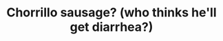 ---
title: Chorrillo sausage? (who thinks he'll get diarrhea?)
category: blog
lat: 13.73967
lng: 100.51663
image: https://s3-us-west-2.amazonaws.com/travels2013/2014-01-07 20:18:06 PST.jpg
observation: 20140107201806PST
---